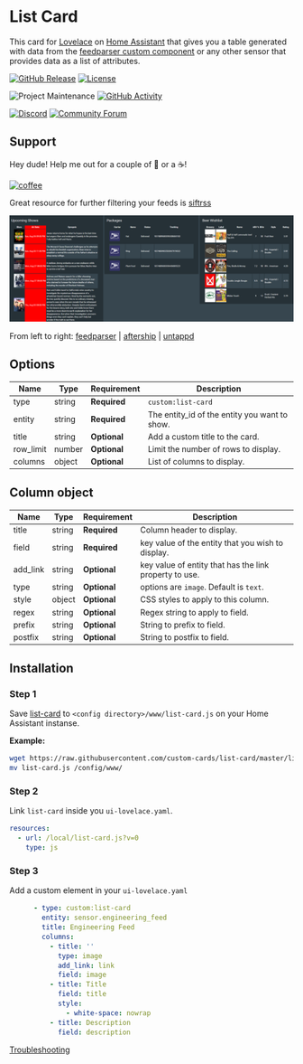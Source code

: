 # List Card

This card for [Lovelace](https://www.home-assistant.io/lovelace) on [Home Assistant](https://www.home-assistant.io/) that gives you a table generated with data from the [feedparser custom component](https://github.com/custom-components/sensor.feedparser) or any other sensor that provides data as a list of attributes.

[![GitHub Release][releases-shield]][releases]
[![License][license-shield]](LICENSE.md)

![Project Maintenance][maintenance-shield]
[![GitHub Activity][commits-shield]][commits]

[![Discord][discord-shield]][discord]
[![Community Forum][forum-shield]][forum]

## Support
Hey dude! Help me out for a couple of :beers: or a :coffee:!

[![coffee](https://www.buymeacoffee.com/assets/img/custom_images/black_img.png)](https://www.buymeacoffee.com/zJtVxUAgH)

Great resource for further filtering your feeds is [siftrss](https://siftrss.com/)

![example](example.png)

From left to right: [feedparser](https://github.com/custom-components/sensor.feedparser) | [aftership](https://github.com/custom-components/sensor.aftership) | [untappd](https://github.com/custom-components/sensor.untapped)

## Options

| Name | Type | Requirement | Description
| ---- | ---- | ------- | -----------
| type | string | **Required** | `custom:list-card`
| entity | string | **Required** | The entity_id of the entity you want to show.
| title | string | **Optional** | Add a custom title to the card.
| row_limit | number | **Optional** | Limit the number of rows to display.
| columns | object | **Optional** | List of columns to display.

## Column object

| Name | Type | Requirement | Description
| ---- | ---- | ------- | -----------
| title | string | **Required** | Column header to display.
| field | string | **Required** | key value of the entity that you wish to display.
| add_link | string | **Optional** | key value of entity that has the link property to use.
| type | string | **Optional** | options are `image`. Default is `text`.
| style | object | **Optional** | CSS styles to apply to this column.
| regex | string | **Optional** | Regex string to apply to field.
| prefix | string | **Optional** | String to prefix to field.
| postfix | string | **Optional** | String to postfix to field.


## Installation

### Step 1

Save [list-card](https://raw.githubusercontent.com/custom-cards/list-card/master/list-card.js) to `<config directory>/www/list-card.js` on your Home Assistant instanse.

**Example:**

```bash
wget https://raw.githubusercontent.com/custom-cards/list-card/master/list-card.js
mv list-card.js /config/www/
```

### Step 2

Link `list-card` inside you `ui-lovelace.yaml`.

```yaml
resources:
  - url: /local/list-card.js?v=0
    type: js
```

### Step 3

Add a custom element in your `ui-lovelace.yaml`

```yaml
      - type: custom:list-card
        entity: sensor.engineering_feed
        title: Engineering Feed
        columns:
          - title: ''
            type: image
            add_link: link
            field: image
          - title: Title
            field: title
            style:
              - white-space: nowrap
          - title: Description
            field: description
```

[Troubleshooting](https://github.com/thomasloven/hass-config/wiki/Lovelace-Plugins)

[commits-shield]: https://img.shields.io/github/commit-activity/y/custom-cards/list-card.svg?style=for-the-badge
[commits]: https://github.com/custom-cards/list-card/commits/master
[discord]: https://discord.gg/Qa5fW2R
[discord-shield]: https://img.shields.io/discord/478094546522079232.svg?style=for-the-badge
[forum-shield]: https://img.shields.io/badge/community-forum-brightgreen.svg?style=for-the-badge
[forum]: https://community.home-assistant.io/t/custom-component-rss-feed-parser/64637
[license-shield]: https://img.shields.io/github/license/custom-cards/list-card.svg?style=for-the-badge
[maintenance-shield]: https://img.shields.io/badge/maintainer-Ian%20Richardson%20%40iantrich-blue.svg?style=for-the-badge
[releases-shield]: https://img.shields.io/github/release/custom-cards/list-card.svg?style=for-the-badge
[releases]: https://github.com/custom-cards/list-card/releases
